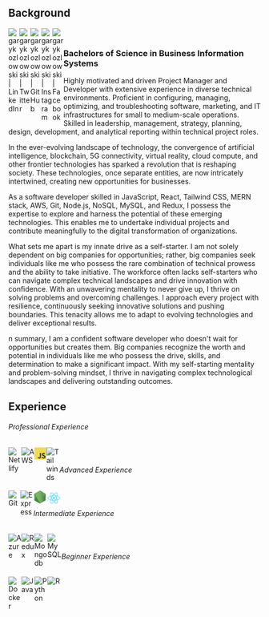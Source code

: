 

<h2>Background</h2>
<a href="https://www.linkedin.com/in/gary-kozlowski-825053138/"><img align="left" alt="garykozlowski | LinkedIn" width="22px" src="https://cdn.jsdelivr.net/npm/simple-icons@v3/icons/linkedin.svg" /></a>
<a href="https://twitter.com/GaryKozlowski1"><img align="left" alt="garykozlowski | Twitter" width="22px" src="https://cdn.jsdelivr.net/npm/simple-icons@v3/icons/twitter.svg" /></a>
<a href="https://github.com/gkozlowskidesign"><img align="left" alt="garykozlowski | GitHub" width="22px" src="https://cdn.jsdelivr.net/npm/simple-icons@v3/icons/github.svg" /></a>
<a href="https://www.instagram.com/garykozlowski1/?next=%2Fgary_kozlowski1%2F"><img align="left" alt="garykozlowski | Instagram" width="22px" src="https://cdn.jsdelivr.net/npm/simple-icons@v3/icons/instagram.svg" /></a>
<a href="https://www.facebook.com/garyjr.kozlowski/"><img align="left" alt="garykozlowski | Facebook" width="22px" src="https://cdn.jsdelivr.net/npm/simple-icons@v3/icons/facebook.svg" /></a>
<br>
<h3>Bachelors of Science in Business Information Systems</h3>

<p>Highly motivated and driven Project Manager and Developer with extensive experience in diverse technical environments. Proficient in configuring, managing, optimizing, and troubleshooting software, marketing, and IT infrastructures for small to medium-scale operations. Skilled in leadership, management, strategy, planning, design, development, and analytical reporting within technical project roles.</p>

<p>In the ever-evolving landscape of technology, the convergence of artificial intelligence, blockchain, 5G connectivity, virtual reality, cloud compute, and other frontier technologies has sparked a revolution that is reshaping society. These technologies, once separate entities, are now intricately intertwined, creating new opportunities for businesses.</p>

<p>As a software developer skilled in JavaScript, React, Tailwind CSS, MERN stack, AWS, Git, Node.js, NoSQL, MySQL, and Redux, I possess the expertise to explore and harness the potential of these emerging technologies. This enables me to undertake individual projects and contribute meaningfully to the digital transformation of organizations.</p>

<p>What sets me apart is my innate drive as a self-starter. I am not solely dependent on big companies for opportunities; rather, big companies seek individuals like me who possess the rare combination of technical prowess and the ability to take initiative. The workforce often lacks self-starters who can navigate complex technical landscapes and drive innovation with confidence. With an unwavering mentality to never give up, I thrive on solving problems and overcoming challenges. I approach every project with resilience, continuously seeking innovative solutions and pushing boundaries. This tenacity allows me to adapt to evolving technologies and deliver exceptional results.</p>

<p>n summary, I am a confident software developer who doesn't wait for opportunities but creates them. Big companies recognize the worth and potential in individuals like me who possess the drive, skills, and determination to make a significant impact. With my self-starting mentality and problem-solving mindset, I thrive in navigating complex technological landscapes and delivering outstanding outcomes.</p>

<h2>Experience</h2>


<h6>Professional Experience</h6>
  <img align="left" alt="Netlify" width="26px" src="https://cdn.iconscout.com/icon/free/png-256/netlify-3629537-3032320.png" />
 <img align="left" alt="AWS" width="26px" src="https://static-00.iconduck.com/assets.00/aws-icon-512x512-hniukvcn.png" />
  <img align="left" alt="JavaScript" width="24px" src="https://raw.githubusercontent.com/github/explore/80688e429a7d4ef2fca1e82350fe8e3517d3494d/topics/javascript/javascript.png" />
   <img align="left" alt="Tailwinds" width="26px" src="https://upload.wikimedia.org/wikipedia/commons/thumb/d/d5/Tailwind_CSS_Logo.svg/1200px-Tailwind_CSS_Logo.svg.png" />

 

 
<br>
  
<h6>Advanced Experience</h6>
  <img align="left" alt="Git" width="24px" src="https://avatars.githubusercontent.com/u/18133?s=200&v=4" />
 <img align="left" alt="Express" width="26px" src="https://upload.wikimedia.org/wikipedia/commons/thumb/8/88/Status_iucn_EX_icon.svg/480px-Status_iucn_EX_icon.svg.png" />
 <img href="#" align="left" alt="Node.js" width="26px" src="https://raw.githubusercontent.com/github/explore/80688e429a7d4ef2fca1e82350fe8e3517d3494d/topics/nodejs/nodejs.png" />
  <img align="left" alt="React" width="30px" src="https://raw.githubusercontent.com/github/explore/80688e429a7d4ef2fca1e82350fe8e3517d3494d/topics/react/react.png" />

 <br>
   
<h6>Intermediate Experience</h6>
<img align="left" alt="Azure" width="26px" src="https://upload.wikimedia.org/wikipedia/commons/thumb/f/fa/Microsoft_Azure.svg/1200px-Microsoft_Azure.svg.png" />
 <img align="left" alt="Redux" width="26px" src="https://img.icons8.com/color/480/redux.png" />
  <img align="left" alt="Mongodb" width="26px" src="https://www.svgrepo.com/show/331488/mongodb.svg" />
  <img align="left" alt="MySQL" width="28px" src="https://play-lh.googleusercontent.com/BXzgnDx84yskYrBdGOQ7zkEI004SdjNfoX-ltpqWjx3f6qOHIS0rDPwDWWvnHaE24Ruc" />

 <br>
   
<h6>Beginner Experience</h6>
<img align="left" alt="Docker" width="26px" src="https://cdn-icons-png.flaticon.com/512/919/919853.png" />
<img align="left" alt="Java" width="26px" src="https://cdn0.iconfinder.com/data/icons/flat-round-system/512/java-512.png" />
<img align="left" alt="Python" width="26px" src="https://cdn3.iconfinder.com/data/icons/logos-and-brands-adobe/512/267_Python-512.png" />
<img align="left" alt="R" width="28px" src="https://cdn4.iconfinder.com/data/icons/logos-and-brands/512/285_R_Project_logo-512.png" />

<br>
<br>
<br>
<br>


  

    
 
 

